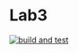 # Lab3
[![build and test](https://github.com/Vadyao00/RPBDIS_Lab3/actions/workflows/build-and-test.yml/badge.svg)](https://github.com/Vadyao00/RPBDIS_Lab3/actions/workflows/build-and-test.yml)
